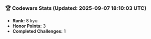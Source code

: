 ### 🏆 Codewars Stats (Updated: 2025-09-07 18:10:03 UTC)

- **Rank:** 8 kyu
- **Honor Points:** 3
- **Completed Challenges:** 1

